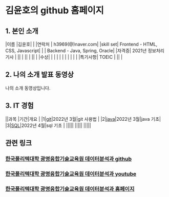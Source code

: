 # 김윤호의 github 홈페이지

## 1. 본인 소개 

|이름 |김윤호| |
|연락처 | h3969(@)naver.com|
|skill set| Frontend - HTML, CSS, Javascript|
| | Backend - Java, Spring, Oracle|
|자격증| 2021년 정보처리기사 |
||  |
||  |
||  |
|수상|   |
| |   |
| | |
| | |
|특기사항|  TOEIC  |
||   |

## 2. 나의 소개 발표 동영상
나의 소개 동영상입니다.




 

## 3. IT 경험

||과목 |기간|개요 |
|1|[git](https://youknowkim.github.io/subject/github/)|2022년 3월|git 사용법 |
|2|[java]()|2022년 3월|java 기초|
|3|[SQL]()|2022년 4월|sql 기초 |
|||||
|||||
|||||

## 관련 링크 
### [한국폴리텍대학 광명융합기술교육원 데이터분석과 github](https://koposoftware.github.io)
### [한국폴리텍대학 광명융합기술교육원 데이터분석과 youtube](https://www.youtube.com/channel/UCwTOdBeKnZo83qTpqc8-rTQ)
### [한국폴리텍대학 광명융합기술교육원 데이터분석과 홈페이지](https://www.kopo.ac.kr/gm)
